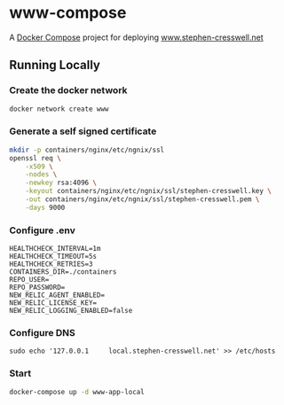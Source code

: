 # www-compose
A [Docker Compose](https://docs.docker.com/compose/) project for deploying www.stephen-cresswell.net

## Running Locally

### Create the docker network
```bash
docker network create www
```

### Generate a self signed certificate

```bash
mkdir -p containers/nginx/etc/ngnix/ssl
openssl req \
    -x509 \
    -nodes \
    -newkey rsa:4096 \
    -keyout containers/nginx/etc/ngnix/ssl/stephen-cresswell.key \
    -out containers/nginx/etc/ngnix/ssl/stephen-cresswell.pem \
    -days 9000
```

### Configure .env
```
HEALTHCHECK_INTERVAL=1m
HEALTHCHECK_TIMEOUT=5s
HEALTHCHECK_RETRIES=3
CONTAINERS_DIR=./containers
REPO_USER=
REPO_PASSWORD=
NEW_RELIC_AGENT_ENABLED=
NEW_RELIC_LICENSE_KEY=
NEW_RELIC_LOGGING_ENABLED=false
```

### Configure DNS
```
sudo echo '127.0.0.1     local.stephen-cresswell.net' >> /etc/hosts
```

### Start
```bash
docker-compose up -d www-app-local
```

